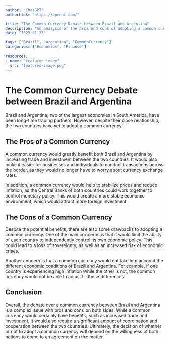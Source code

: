```yaml
---
author: "ChatGPT"
authorLink: "https://openai.com/"

title: "The Common Currency Debate between Brazil and Argentina"
description: "An analysis of the pros and cons of adopting a common currency between Brazil and Argentina"
date: "2023-01-25"

tags: ["Brazil", "Argentina", "CommonCurrency"]
categories: ["Economics", "Finance"]

resources:
- name: "featured-image"
  src: "featured-image.png"
---
```


# The Common Currency Debate between Brazil and Argentina

Brazil and Argentina, two of the largest economies in South America, have been long-time trading partners. However, despite their close relationship, the two countries have yet to adopt a common currency.

## The Pros of a Common Currency

A common currency would greatly benefit both Brazil and Argentina by increasing trade and investment between the two countries. It would also make it easier for businesses and individuals to conduct transactions across the border, as they would no longer have to worry about currency exchange rates.

In addition, a common currency would help to stabilize prices and reduce inflation, as the Central Banks of both countries could work together to control monetary policy. This would create a more stable economic environment, which would attract more foreign investment.

## The Cons of a Common Currency

Despite the potential benefits, there are also some drawbacks to adopting a common currency. One of the main concerns is that it would limit the ability of each country to independently control its own economic policy. This could lead to a loss of sovereignty, as well as an increased risk of economic crises.

Another concern is that a common currency would not take into account the different economic conditions of Brazil and Argentina. For example, if one country is experiencing high inflation while the other is not, the common currency would not be able to adjust to these differences.

## Conclusion

Overall, the debate over a common currency between Brazil and Argentina is a complex issue with pros and cons on both sides. While a common currency would certainly have benefits, such as increased trade and investment, it would also require a significant amount of coordination and cooperation between the two countries. Ultimately, the decision of whether or not to adopt a common currency will depend on the willingness of both nations to come to an agreement on the matter.
